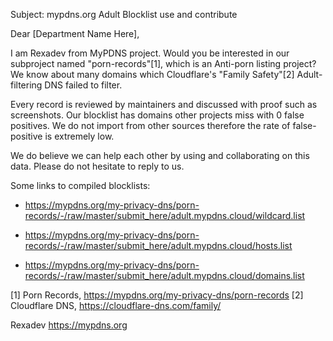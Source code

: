 Subject: mypdns.org Adult Blocklist use and contribute


Dear [Department Name Here],

I am Rexadev from MyPDNS project.
Would you be interested in our subproject named "porn-records"[1], which is an Anti-porn listing project? We know about many domains which Cloudflare's "Family Safety"[2] Adult-filtering DNS failed to filter.

Every record is reviewed by maintainers and discussed with proof such as screenshots.
Our blocklist has domains other projects miss with 0 false positives.
We do not import from other sources therefore the rate of false-positive is extremely low.

We do believe we can help each other by using and collaborating on this data.
Please do not hesitate to reply to us.


Some links to compiled blocklists:

- https://mypdns.org/my-privacy-dns/porn-records/-/raw/master/submit_here/adult.mypdns.cloud/wildcard.list

- https://mypdns.org/my-privacy-dns/porn-records/-/raw/master/submit_here/adult.mypdns.cloud/hosts.list

- https://mypdns.org/my-privacy-dns/porn-records/-/raw/master/submit_here/adult.mypdns.cloud/domains.list



[1] Porn Records, https://mypdns.org/my-privacy-dns/porn-records
[2] Cloudflare DNS, https://cloudflare-dns.com/family/


Rexadev
https://mypdns.org
